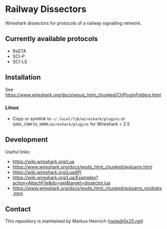 # Railway Dissectors

Wireshark dissectors for protocols of a railway signalling network.

## Currently available protocols

  * RaSTA
  * SCI-P
  * SCI-LS

## Installation

See https://www.wireshark.org/docs/wsug_html_chunked/ChPluginFolders.html

### Linux

  * Copy or symlink to `~/.local/lib/wireshark/plugins` or `$XDG_CONFIG_HOME/wireshark/plugins` for Wireshark < 2.5


## Development

Useful links:

* https://wiki.wireshark.org/Lua
* https://www.wireshark.org/docs/wsdg_html_chunked/wsluarm.html
* https://wiki.wireshark.org/LuaAPI
* https://wiki.wireshark.org/Lua/Examples?action=AttachFile&do=get&target=dissector.lua
* https://www.wireshark.org/docs/wsdg_html_chunked/wsluarm_modules.html

## Contact

This repository is maintained by Markus Heinrich ([rasta@0x25.net](mailto:rasta@0x25.net))
